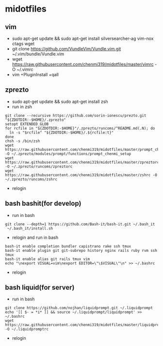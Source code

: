 # midotfiles
## vim
* sudo apt-get update && sudo apt-get install silversearcher-ag vim-nox ctags wget
* git clone https://github.com/VundleVim/Vundle.vim.git ~/.vim/bundle/Vundle.vim
* wget https://raw.githubusercontent.com/chenmi319/midotfiles/master/vimrc -O ~/.vimrc
* vim +PluginInstall +qall

## zprezto 
* sudo apt-get update && sudo apt-get install zsh
* run in zsh
```
git clone --recursive https://github.com/sorin-ionescu/prezto.git "${ZDOTDIR:-$HOME}/.zprezto"
setopt EXTENDED_GLOB
for rcfile in "${ZDOTDIR:-$HOME}"/.zprezto/runcoms/^README.md(.N); do
  ln -s "$rcfile" "${ZDOTDIR:-$HOME}/.${rcfile:t}"
done
chsh -s /bin/zsh
wget https://raw.githubusercontent.com/chenmi319/midotfiles/master/prompt_chenmi_setup -O ~/.zprezto/modules/prompt/functions/prompt_chenmi_setup
wget https://raw.githubusercontent.com/chenmi319/midotfiles/master/zpreztorc -O ~/.zprezto/runcoms/zpreztorc
wget https://raw.githubusercontent.com/chenmi319/midotfiles/master/zshrc -O ~/.zprezto/runcoms/zshrc
```
* relogin

## bash bashit(for develop)
* run in bash 
```
git clone --depth=1 https://github.com/Bash-it/bash-it.git ~/.bash_it
 ~/.bash_it/install.sh
```
* relogin and run in bash
```
bash-it enable completion bundler capistrano rake ssh tmux
bash-it enable plugin git git-subrepo history nginx rails ruby rvm ssh tmux
bash-it enable alias git rails tmux vim
echo "\nexport VISUAL=vim\nexport EDITOR=\"\$VISUAL\"\n" >> ~/.bashrc
```
* relogin

## bash liquid(for server)
* run in bash
```
git clone https://github.com/nojhan/liquidprompt.git ~/.liquidprompt
echo '[[ $- = *i* ]] && source ~/.liquidprompt/liquidprompt' >> ~/.bashrc
wget https://raw.githubusercontent.com/chenmi319/midotfiles/master/liquidpromptrc -O ~/.liquidpromptrc
```
* relogin
